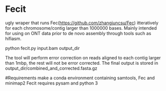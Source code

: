 # Fecit
ugly wraper that runs Fec(https://github.com/zhangjuncsu/Fec) itteratively for each chromosome/contig larger than 1000000 bases.
Mainly intended for using on ONT data prior to de novo assembly through tools such as hifiasm.

python fecit.py input.bam output_dir

The tool will perform error correction on reads aligned to each contig larger than 1mbp, the rest will not be error corrected.
The final output is stored in output_dir/combined_and_corrected.fasta.gz

#Requirements
make a conda environment containing samtools, Fec and minimap2
Fecit requires pysam and python 3
